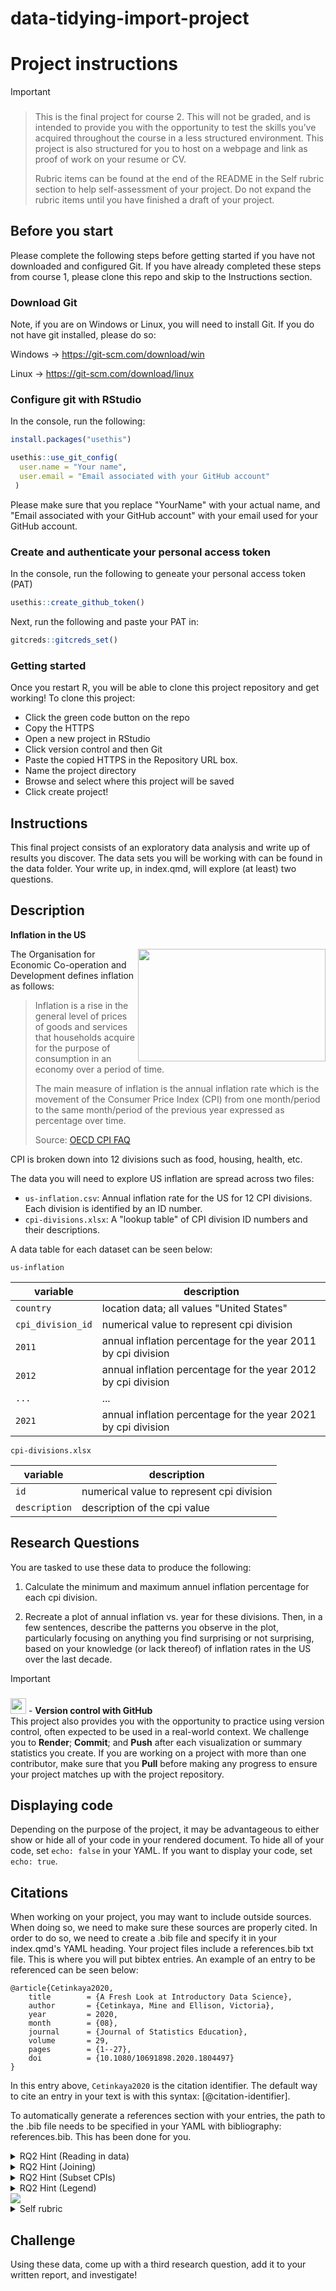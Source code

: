 # data-tidying-import-project

# Project instructions


> [!IMPORTANT]
>
> ### 

> This is the final project for course 2. This will not be graded, and is
> intended to provide you with the opportunity to test the skills you’ve
> acquired throughout the course in a less structured environment.
> This project is also structured for you to host on a webpage and link as proof of work on your resume or CV. 
>
> Rubric items can be found at the end of the README in the Self rubric section to help self-assessment of your project. Do not expand the rubric items until you have finished a draft of your project.
>
## Before you start

Please complete the following steps before getting started if you have not downloaded and configured Git. If you have already completed these steps from course 1, please clone this repo and skip to the Instructions section.

### Download Git

Note, if you are on Windows or Linux, you will need to install Git.  If you do not have git installed, please do so: 

Windows ->  https://git-scm.com/download/win

Linux   ->  https://git-scm.com/download/linux

### Configure git with RStudio 

In the console, run the following: 
```r
install.packages("usethis")

usethis::use_git_config(
  user.name = "Your name", 
  user.email = "Email associated with your GitHub account"
 )
```
Please make sure that you replace "YourName" with your actual name, and "Email associated with your GitHub account" with your email used for your GitHub account. 

### Create and authenticate your personal access token 

In the console, run the following to geneate your personal access token (PAT) 

```r
usethis::create_github_token()
```

Next, run the following and paste your PAT in:

```r
gitcreds::gitcreds_set()
```

### Getting started 

Once you restart R, you will be able to clone this project repository and get working! To clone this project: 
- Click the green code button on the repo
- Copy the HTTPS
- Open a new project in RStudio
- Click version control and then Git
- Paste the copied HTTPS in the Repository URL box.
- Name the project directory
- Browse and select where this project will be saved
- Click create project!

## Instructions

This final project consists of an exploratory data analysis and write up
of results you discover. The data sets you will be working with can be found in the data folder. Your write up, in index.qmd, will explore (at least) two questions.

## Description

**Inflation in the US**

<img align="right" src="images/inflation.png" width="300" height="180" />

The Organisation for Economic Co-operation and Development defines inflation as follows:

> Inflation is a rise in the general level of prices of goods and services that households acquire for the purpose of consumption in an economy over a period of time.
>
> The main measure of inflation is the annual inflation rate which is the movement of the Consumer Price Index (CPI) from one month/period to the same month/period of the previous year expressed as percentage over time.
>
> Source: [OECD CPI FAQ](https://www.oecd.org/sdd/prices-ppp/consumerpriceindices-frequentlyaskedquestionsfaqs.htm#1)

CPI is broken down into 12 divisions such as food, housing, health, etc.

The data you will need to explore US inflation are spread across two files:

-   `us-inflation.csv`: Annual inflation rate for the US for 12 CPI divisions. Each division is identified by an ID number.
-   `cpi-divisions.xlsx`: A "lookup table" of CPI division ID numbers and their descriptions.

A data table for each dataset can be seen below: 

`us-inflation`

| variable    | description                                                             |
|-------------|-------------------------------------------------------------------------|
| `country`    | location data; all values "United States"|
| `cpi_division_id`    | numerical value to represent cpi division|
| `2011` | annual inflation percentage for the year 2011 by cpi division|
| `2012` | annual inflation percentage for the year 2012 by cpi division|
| `...` | ...|
| `2021` | annual inflation percentage for the year 2021 by cpi division|

`cpi-divisions.xlsx`

| variable    | description                                                             |
|-------------|-------------------------------------------------------------------------|
| `id`    | numerical value to represent cpi division|
| `description`    | description of the cpi value|

## Research Questions 

You are tasked to use these data to produce the following: 

1) Calculate the minimum and maximum annuel inflation percentage for each cpi division. 

2) Recreate a plot of annual inflation vs. year for these divisions. Then, in a few sentences, describe the patterns you observe in the plot, particularly focusing on anything you find surprising or not surprising, based on your knowledge (or lack thereof) of inflation rates in the US over the last decade.

> [!IMPORTANT]
>
> ### 
>
> <img src="images/github.png" data-fig-align="left" width="25"
> height="25" /> - **Version control with GitHub** <br> This project
> also provides you with the opportunity to practice using version
> control, often expected to be used in a real-world context. We
> challenge you to **Render**; **Commit**; and **Push** after each
> visualization or summary statistics you create. If you are working on
> a project with more than one contributor, make sure that you **Pull**
> before making any progress to ensure your project matches up with the
> project repository.

## Displaying code

Depending on the purpose of the project, it may be advantageous to either show or hide all of your code in your rendered document. To hide all of your code, set `echo: false` in your YAML. If you want to display your code, set `echo: true`.   
 
 
## Citations 

When working on your project, you may want to include outside sources. When doing so, we need to make sure these sources are properly cited. In order to do so, we need to create a .bib file and specify it in your index.qmd's YAML heading. Your project files include a references.bib txt file. This is where you will put bibtex entries. An example of an entry to be referenced can be seen below: 

```
@article{Cetinkaya2020,
	title        = {A Fresh Look at Introductory Data Science},
	author       = {Cetinkaya, Mine and Ellison, Victoria},
	year         = 2020,
	month        = {08},
	journal      = {Journal of Statistics Education},
	volume       = 29,
	pages        = {1--27},
	doi          = {10.1080/10691898.2020.1804497}
}
```
In this entry above, `Cetinkaya2020` is the citation identifier. The default way to cite an entry in your text is with this syntax: [@citation-identifier].

To automatically generate a references section with your entries, the path to the .bib file needs to be specified in your YAML with bibliography: references.bib. This has been done for you. 


<details>
  <summary>RQ2 Hint (Reading in data)</summary>
The top of the cpi-divisions dataset has a note from the researcher. We don't want to include this in the data set. See https://readxl.tidyverse.org/reference/read_excel.html for how to skip lines when reading in data from excel. Skip the first line. 
   
</details>

<details>
  <summary>RQ2 Hint (Joining)</summary>
Start by using your new dataset from question 1 and joining it with the cpi-divisions dataset. Think critically about what variable is the same across both datasets, and use this as the "key".  

</details>

<details>
  <summary>RQ2 Hint (Subset CPIs)</summary>
To filter the joined dataset by only the IDs of CPI divisions in the final plot, create a vector using `c`. Then filter your joined data set by using the `filter()` function and the `%in%` operator. 
  </details>

<details>
  <summary>RQ2 Hint (Legend)</summary>
If your legend has labels that are too long, you can try moving the legend to the bottom and stack the labels vertically. Hint: The legend.position and legend.direction arguments of the theme() functions will be useful.

  ```
ggplot(...) +
  ... +
  theme(
    legend.position = "bottom", 
    legend.direction = "vertical"
  )
  ```
  </details>
  
<img align="center" src="images/final-plot.png"/>

<details>
  <summary>Self rubric</summary>

- Check your calculations:
For id 1, minimum annual inflation is equal to -1.32; max is equal to 4.80
For id 2, minimum annual inflation is equal to 1.68; max is equal to 4.46
etc.

- Self assess the graph you made compared to the graph you are trying to recreate. Take note of details such as:
Title and subtitle
Axes labels
Legend position
Color scheme
Categories of cpi division

   </details> 

## Challenge

Using these data, come up with a third research question, add it to your written report, and investigate!
